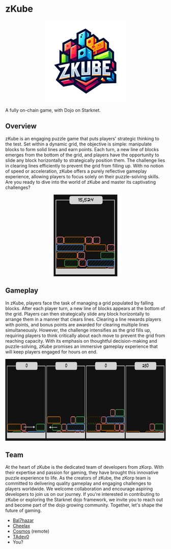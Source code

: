 # zKube

<p align="center">
  <img src="assets/zkube.png" height="256">
</p>

A fully on-chain game, with Dojo on Starknet.

## Overview

zKube is an engaging puzzle game that puts players' strategic thinking to the test. Set within a dynamic grid, the objective is simple: manipulate blocks to form solid lines and earn points. Each turn, a new line of blocks emerges from the bottom of the grid, and players have the opportunity to slide any block horizontally to strategically position them. The challenge lies in clearing lines efficiently to prevent the grid from filling up. With no notion of speed or acceleration, zKube offers a purely reflective gameplay experience, allowing players to focus solely on their puzzle-solving skills. Are you ready to dive into the world of zKube and master its captivating challenges?

<p align="center">
  <img src="assets/overview.png" height="256">
</p>

## Gameplay

In zKube, players face the task of managing a grid populated by falling blocks. After each player turn, a new line of blocks appears at the bottom of the grid. Players can then strategically slide any block horizontally to arrange them in a manner that clears lines. Clearing a line rewards players with points, and bonus points are awarded for clearing multiple lines simultaneously. However, the challenge intensifies as the grid fills up, requiring players to think critically about each move to prevent the grid from reaching capacity. With its emphasis on thoughtful decision-making and puzzle-solving, zKube promises an immersive gameplay experience that will keep players engaged for hours on end.

<p align="center">
  <img src="assets/gameplay.png" height="256">
</p>

## Team

At the heart of zKube is the dedicated team of developers from zKorp. With their expertise and passion for gaming, they have brought this innovative puzzle experience to life. As the creators of zKube, the zKorp team is committed to delivering quality gameplay and engaging challenges to players worldwide. We welcome collaboration and encourage aspiring developers to join us on our journey. If you're interested in contributing to zKube or exploring the Starknet dojo framework, we invite you to reach out and become part of the dojo growing community. Together, let's shape the future of gaming.

- [Bal7hazar](https://github.com/Bal7hazar)
- [Cheelax](https://github.com/Cheelax)
- [Cosmos](https://github.com/ClanCo) (remote)
- [TAdev0](https://github.com/tadev0)
- You?
